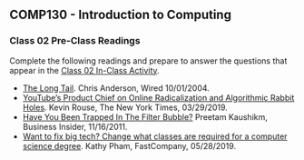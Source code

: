 ## COMP130 - Introduction to Computing

### Class 02 Pre-Class Readings

Complete the following readings and prepare to answer the questions that appear in the [Class 02 In-Class Activity](classes/class02.pdf).

- [The Long Tail](https://www.wired.com/2004/10/tail/). Chris Anderson, Wired 10/01/2004.
- [YouTube’s Product Chief on Online Radicalization and Algorithmic Rabbit Holes](https://www.nytimes.com/2019/03/29/technology/youtube-online-extremism.html). Kevin Rouse, The New York Times, 03/29/2019.
- [Have You Been Trapped In The Filter Bubble?](https://www.businessinsider.com/have-you-been-trapped-in-the-filter-bubble-2011-11) Preetam Kaushikm, Business Insider, 11/16/2011.
- [Want to fix big tech? Change what classes are required for a computer science degree](https://www.fastcompany.com/90355969/want-to-fix-big-tech-change-what-classes-are-required-for-a-computer-science-degree). Kathy Pham, FastCompany, 05/28/2019.
